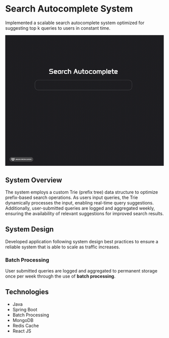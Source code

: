 # Search Autocomplete System

Implemented a scalable search autocomplete system optimized for suggesting top k queries to users in constant time.

![alt text](./app-demo.gif)

## System Overview

The system employs a custom Trie (prefix tree) data structure to optimize prefix-based search operations. As users input queries, 
the Trie dynamically processes the input, enabling real-time query suggestions. Additionally, user-submitted queries are logged 
and aggregated weekly, ensuring the availability of relevant suggestions for improved search results.


## System Design
Developed application following system design best practices to ensure a reliable system that is able to scale as traffic 
increases.

### Batch Processing
User submitted queries are logged and aggregated to permanent storage once per week through the use of **batch processing**.





## Technologies
- Java
- Spring Boot
- Batch Processing
- MongoDB
- Redis Cache
- React JS
